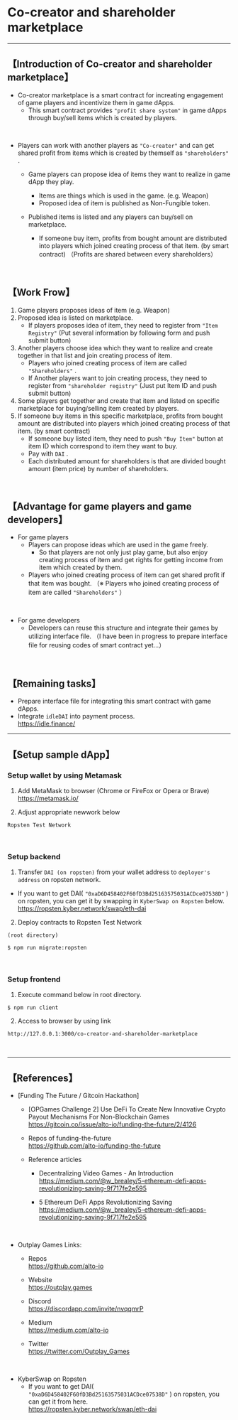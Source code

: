 # Co-creator and shareholder marketplace

***
## 【Introduction of Co-creator and shareholder marketplace】
- Co-creator marketplace is a smart contract for increating engagement of game players and incentivize them in game dApps.
  - This smart contract provides `"profit share system"` in game dApps through buy/sell items which is created by players.

<br>


- Players can work with another players as `"Co-creater"` and can get shared profit from items which is created by themself as `"shareholders"` .
  - Game players can propose idea of items they want to realize in game dApp they play.
    - Items are things which is used in the game. (e.g. Weapon) 
    - Proposed idea of item is published as Non-Fungible token.
  
  - Published items is listed and any players can buy/sell on marketplace. 
    - If someone buy item, profits from bought amount are distributed into players which joined creating process of that item. (by smart contract)
   （Profits are shared between every shareholders）

<br>


## 【Work Frow】
1. Game players proposes ideas of item (e.g. Weapon) 
2. Proposed idea is listed on marketplace.
   - If players proposes idea of item, they need to register from `"Item Registry"` (Put several information by following form and push submit button) 
3. Another players choose idea which they want to realize and create together in that list and join creating process of item.
   - Players who joined creating process of item are called `"Shareholders"` . 
   - If Another players want to join creating process, they need to register from `"shareholder registry"` (Just put Item ID and push submit button) 
4. Some players get together and create that item and listed on specific marketplace for buying/selling item created by players.    
5. If someone buy items in this specific marketplace, profits from bought amount are distributed into players which joined creating process of that item. (by smart contract)
   - If someone buy listed item, they need to push `"Buy Item"` button at item ID which correspond to item they want to buy.
   - Pay with `DAI` .
   - Each distributed amount for shareholders is that are divided bought amount (item price) by number of shareholders.

<br>

## 【Advantage for game players and game developers】
- For game players
  - Players can propose ideas which are used in the game freely.
     - So that players are not only just play game, but also enjoy creating process of item and get rights for getting income from item which created by them.
  - Players who joined creating process of item can get shared profit if that item was bought. 
  （※ Players who joined creating process of item are called `"Shareholders"` ）

<br>

- For game developers
  - Developers can reuse this structure and integrate their games by utilizing interface file.
  （I have been in progress to prepare interface file for reusing codes of smart contract yet...）

<br>

## 【Remaining tasks】
- Prepare interface file for integrating this smart contract with game dApps.
- Integrate `idleDAI` into payment process.  
https://idle.finance/

***

## 【Setup sample dApp】
### Setup wallet by using Metamask
1. Add MetaMask to browser (Chrome or FireFox or Opera or Brave)    
https://metamask.io/  


2. Adjust appropriate newwork below 
```
Ropsten Test Network
```

&nbsp;


### Setup backend
1. Transfer `DAI (on ropsten)` from your wallet address to `deployer's address` on ropsten network. 
  - If you want to get DAI( `"0xaD6D458402F60fD3Bd25163575031ACDce07538D"` ) on ropsten, you can get it by swapping in `KyberSwap on Ropsten` below.  
    https://ropsten.kyber.network/swap/eth-dai


2. Deploy contracts to Ropsten Test Network
```
(root directory)

$ npm run migrate:ropsten
```

&nbsp;


### Setup frontend
1. Execute command below in root directory.
```
$ npm run client
```

2. Access to browser by using link 
```
http://127.0.0.1:3000/co-creator-and-shareholder-marketplace
```

&nbsp;



***

## 【References】
- [Funding The Future / Gitcoin Hackathon]
  - [OPGames Challenge 2] Use DeFi To Create New Innovative Crypto Payout Mechanisms For Non-Blockchain Games  
  https://gitcoin.co/issue/alto-io/funding-the-future/2/4126

  - Repos of funding-the-future  
    https://github.com/alto-io/funding-the-future  

  - Reference articles  
    - Decentralizing Video Games - An Introduction  
      https://medium.com/@w_brealey/5-ethereum-defi-apps-revolutionizing-saving-9f717fe2e595

    - 5 Ethereum DeFi Apps Revolutionizing Saving  
      https://medium.com/@w_brealey/5-ethereum-defi-apps-revolutionizing-saving-9f717fe2e595



<br>

- Outplay Games Links:  
  - Repos  
    https://github.com/alto-io 

  - Website    
    https://outplay.games

  - Discord  
    https://discordapp.com/invite/nvqqmrP

  - Medium   
    https://medium.com/alto-io

  - Twitter  
    https://twitter.com/Outplay_Games

<br>

- KyberSwap on Ropsten  
  - If you want to get DAI( `"0xaD6D458402F60fD3Bd25163575031ACDce07538D"` ) on ropsten, you can get it from here.  
    https://ropsten.kyber.network/swap/eth-dai
